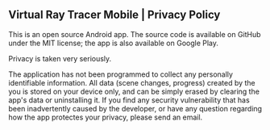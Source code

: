 ## Virtual Ray Tracer Mobile | Privacy Policy

This is an open source Android app. The source code is available on GitHub under the MIT license; the app is also available on Google Play.

Privacy is taken very seriously.

The application has not been programmed to collect any personally identifiable information. All data (scene changes, progress) created by the you is stored on your device only, and can be simply erased by clearing the app's data or uninstalling it.
If you find any security vulnerability that has been inadvertently caused by the developer, or have any question regarding how the app protectes your privacy, please send an email.

